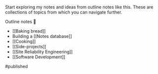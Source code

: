 Start exploring my notes and ideas from outline notes like this. These are collections of topics from which you can navigate further.

Outline notes 📔 
- [[Baking bread]]
- Building a [[Notes database]]
- [[Cooking]]
- [[Side-projects]]
- [[Site Reliability Engineering]]
- [[Software Development]]

#published 
